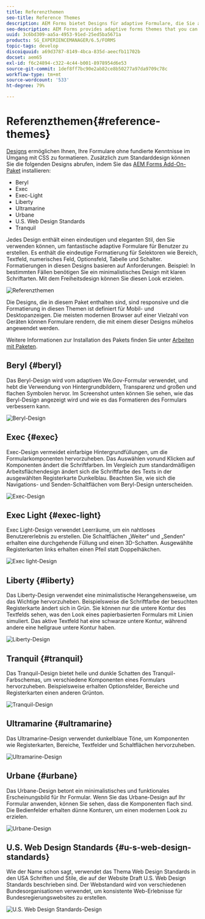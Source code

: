 ```yaml
---
title: Referenzthemen
seo-title: Reference Themes
description: AEM Forms bietet Designs für adaptive Formulare, die Sie aus Softwareverteilung beziehen und zum Gestalten eines Formulars verwenden können.
seo-description: AEM Forms provides adaptive forms themes that you can get from Software Distribution and use to style a form.
uuid: 3c6bd309-aa5a-4953-91ed-25ed5ba5671a
products: SG_EXPERIENCEMANAGER/6.5/FORMS
topic-tags: develop
discoiquuid: a69d3787-8149-4bca-835d-aeecfb11702b
docset: aem65
exl-id: f6c24894-c322-4c44-b001-8978954d6e53
source-git-commit: 1def8ff7bc90e2ab82ce8b50277a97da9709c78c
workflow-type: tm+mt
source-wordcount: '533'
ht-degree: 79%

---
```


# Referenzthemen{#reference-themes}

[Designs](../../forms/using/themes.md) ermöglichen Ihnen, Ihre Formulare ohne fundierte Kenntnisse im Umgang mit CSS zu formatieren. Zusätzlich zum Standarddesign können Sie die folgenden Designs abrufen, indem Sie das [AEM Forms Add-On-Paket](https://experienceleague.adobe.com/docs/experience-manager-release-information/aem-release-updates/forms-updates/aem-forms-releases.html?lang=en) installieren:

* Beryl
* Exec
* Exec-Light
* Liberty
* Ultramarine
* Urbane
* U.S. Web Design Standards
* Tranquil

Jedes Design enthält einen eindeutigen und eleganten Stil, den Sie verwenden können, um fantastische adaptive Formulare für Benutzer zu erstellen. Es enthält die eindeutige Formatierung für Selektoren wie Bereich, Textfeld, numerisches Feld, Optionsfeld, Tabelle und Schalter. Formatierungen in diesen Designs basieren auf Anforderungen. Beispiel: In bestimmten Fällen benötigen Sie ein minimalistisches Design mit klaren Schriftarten. Mit dem Freiheitsdesign können Sie diesen Look erzielen.

![Referenzthemen](assets/ref-themes.png)

Die Designs, die in diesem Paket enthalten sind, sind responsive und die Formatierung in diesen Themen ist definiert für Mobil- und Desktopanzeigen. Die meisten modernen Browser auf einer Vielzahl von Geräten können Formulare rendern, die mit einem dieser Designs mühelos angewendet werden.

Weitere Informationen zur Installation des Pakets finden Sie unter [Arbeiten mit Paketen](/help/sites-administering/package-manager.md).

## Beryl {#beryl}

Das Beryl-Design wird vom adaptiven We.Gov-Formular verwendet, und hebt die Verwendung von Hintergrundbildern, Transparenz und großen und flachen Symbolen hervor. Im Screenshot unten können Sie sehen, wie das Beryl-Design angezeigt wird und wie es das Formatieren des Formulars verbessern kann.

![Beryl-Design](assets/beryl.png)

<!--[Click to enlarge

](assets/beryl-1.png)-->

## Exec {#exec}

Exec-Design vermeidet einfarbige Hintergrundfüllungen, um die Formularkomponenten hervorzuheben. Das Auswählen vonund Klicken auf Komponenten ändert die Schriftfarben. Im Vergleich zum standardmäßigen Arbeitsflächendesign ändert sich die Schriftfarbe des Texts in der ausgewählten Registerkarte Dunkelblau. Beachten Sie, wie sich die Navigations- und Senden-Schaltflächen vom Beryl-Design unterscheiden.

![Exec-Design](assets/exec.png)

<!--[Click to enlarge

](assets/exec-1.png)-->

## Exec Light {#exec-light}

Exec Light-Design verwendet Leerräume, um ein nahtloses Benutzererlebnis zu erstellen. Die Schaltflächen „Weiter“ und „Senden“ erhalten eine durchgehende Füllung und einen 3D-Schatten. Ausgewählte Registerkarten links erhalten einen Pfeil statt Doppelhäkchen.

![Exec light-Design](assets/exec-light.png)

<!--[Click to enlarge

](assets/exec-light-1.png)-->

## Liberty {#liberty}

Das Liberty-Design verwendet eine minimalistische Herangehensweise, um das Wichtige hervorzuheben. Beispielsweise die Schriftfarbe der besuchten Registerkarte ändert sich in Grün. Sie können nur die untere Kontur des Textfelds sehen, was den Look eines papierbasierten Formulars mit Linien simuliert. Das aktive Textfeld hat eine schwarze untere Kontur, während andere eine hellgraue untere Kontur haben.

![Liberty-Design](assets/liberty.png)

<!--[Click to enlarge

](assets/liberty-1.png)-->

## Tranquil {#tranquil}

Das Tranquil-Design bietet helle und dunkle Schatten des Tranquil-Farbschemas, um verschiedene Komponenten eines Formulars hervorzuheben. Beispielsweise erhalten Optionsfelder, Bereiche und Registerkarten einen anderen Grünton.

![Tranquil-Design](assets/tranquil.png)

<!--[Click to enlarge

](assets/tranquil-1.png)-->

## Ultramarine {#ultramarine}

Das Ultramarine-Design verwendet dunkelblaue Töne, um Komponenten wie Registerkarten, Bereiche, Textfelder und Schaltflächen hervorzuheben.

![Ultramarine-Design](assets/ultramarine.png)

<!--[Click to enlarge](assets/ultramarine-1.png)-->

## Urbane {#urbane}

Das Urbane-Design betont ein minimalistisches und funktionales Erscheinungsbild für Ihr Formular. Wenn Sie das Urbane-Design auf Ihr Formular anwenden, können Sie sehen, dass die Komponenten flach sind. Die Bedienfelder erhalten dünne Konturen, um einen modernen Look zu erzielen.

![Urbane-Design](assets/urbane.png)

<!--[Click to enlarge

](assets/urbane-1.png)-->

## U.S. Web Design Standards {#u-s-web-design-standards}

Wie der Name schon sagt, verwendet das Thema Web Design Standards in den USA Schriften und Stile, die auf der Website Draft U.S. Web Design Standards beschrieben sind. Der Webstandard wird von verschiedenen Bundesorganisationen verwendet, um konsistente Web-Erlebnisse für Bundesregierungswebsites zu erstellen.

![U.S. Web Design Standards-Design](assets/us-web-standards.png)

<!--[Click to enlarge

](assets/usgov.png)-->
